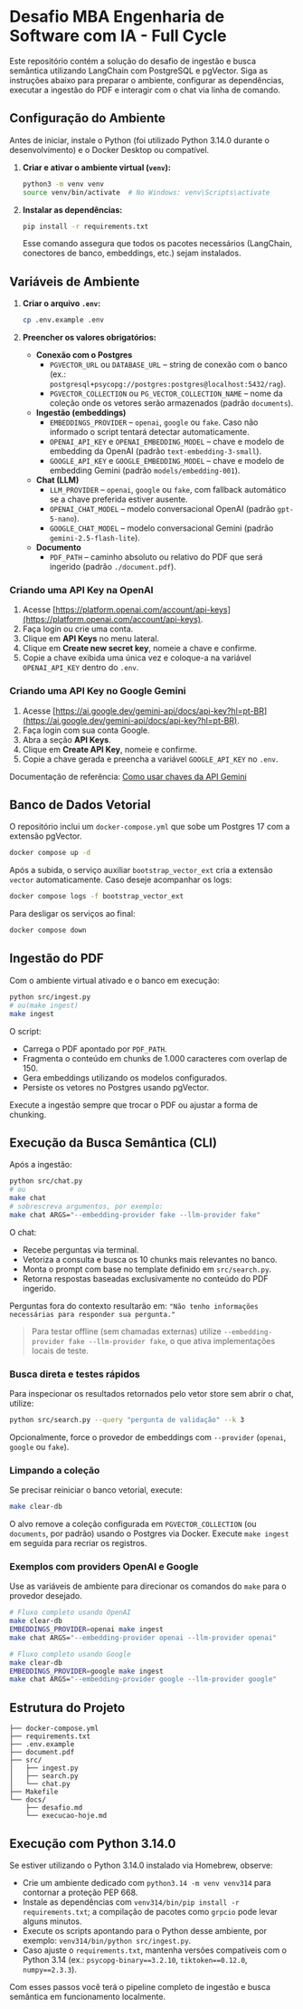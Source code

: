 # Desafio MBA Engenharia de Software com IA - Full Cycle

Este repositório contém a solução do desafio de ingestão e busca semântica utilizando LangChain com PostgreSQL e pgVector. Siga as instruções abaixo para preparar o ambiente, configurar as dependências, executar a ingestão do PDF e interagir com o chat via linha de comando.

## Configuração do Ambiente

Antes de iniciar, instale o Python (foi utilizado Python 3.14.0 durante o desenvolvimento) e o Docker Desktop ou compatível.

1. **Criar e ativar o ambiente virtual (`venv`):**

   ```bash
   python3 -m venv venv
   source venv/bin/activate  # No Windows: venv\Scripts\activate
   ```

2. **Instalar as dependências:**

   ```bash
   pip install -r requirements.txt
   ```

   Esse comando assegura que todos os pacotes necessários (LangChain, conectores de banco, embeddings, etc.) sejam instalados.

## Variáveis de Ambiente

1. **Criar o arquivo `.env`:**

   ```bash
   cp .env.example .env
   ```

2. **Preencher os valores obrigatórios:**

   - **Conexão com o Postgres**
     - `PGVECTOR_URL` ou `DATABASE_URL` – string de conexão com o banco (ex.: `postgresql+psycopg://postgres:postgres@localhost:5432/rag`).
     - `PGVECTOR_COLLECTION` ou `PG_VECTOR_COLLECTION_NAME` – nome da coleção onde os vetores serão armazenados (padrão `documents`).
   - **Ingestão (embeddings)**
     - `EMBEDDINGS_PROVIDER` – `openai`, `google` ou `fake`. Caso não informado o script tentará detectar automaticamente.
     - `OPENAI_API_KEY` e `OPENAI_EMBEDDING_MODEL` – chave e modelo de embedding da OpenAI (padrão `text-embedding-3-small`).
     - `GOOGLE_API_KEY` e `GOOGLE_EMBEDDING_MODEL` – chave e modelo de embedding Gemini (padrão `models/embedding-001`).
   - **Chat (LLM)**
     - `LLM_PROVIDER` – `openai`, `google` ou `fake`, com fallback automático se a chave preferida estiver ausente.
     - `OPENAI_CHAT_MODEL` – modelo conversacional OpenAI (padrão `gpt-5-nano`).
     - `GOOGLE_CHAT_MODEL` – modelo conversacional Gemini (padrão `gemini-2.5-flash-lite`).
   - **Documento**
     - `PDF_PATH` – caminho absoluto ou relativo do PDF que será ingerido (padrão `./document.pdf`).

### Criando uma API Key na OpenAI

1. Acesse [https://platform.openai.com/account/api-keys](https://platform.openai.com/account/api-keys).
2. Faça login ou crie uma conta.
3. Clique em **API Keys** no menu lateral.
4. Clique em **Create new secret key**, nomeie a chave e confirme.
5. Copie a chave exibida uma única vez e coloque-a na variável `OPENAI_API_KEY` dentro do `.env`.

### Criando uma API Key no Google Gemini

1. Acesse [https://ai.google.dev/gemini-api/docs/api-key?hl=pt-BR](https://ai.google.dev/gemini-api/docs/api-key?hl=pt-BR).
2. Faça login com sua conta Google.
3. Abra a seção **API Keys**.
4. Clique em **Create API Key**, nomeie e confirme.
5. Copie a chave gerada e preencha a variável `GOOGLE_API_KEY` no `.env`.

Documentação de referência: [Como usar chaves da API Gemini](https://ai.google.dev/gemini-api/docs/api-key?hl=pt-BR)

## Banco de Dados Vetorial

O repositório inclui um `docker-compose.yml` que sobe um Postgres 17 com a extensão pgVector.

```bash
docker compose up -d
```

Após a subida, o serviço auxiliar `bootstrap_vector_ext` cria a extensão `vector` automaticamente. Caso deseje acompanhar os logs:

```bash
docker compose logs -f bootstrap_vector_ext
```

Para desligar os serviços ao final:

```bash
docker compose down
```

## Ingestão do PDF

Com o ambiente virtual ativado e o banco em execução:

```bash
python src/ingest.py
# ou(make ingest)
make ingest
```

O script:

- Carrega o PDF apontado por `PDF_PATH`.
- Fragmenta o conteúdo em chunks de 1.000 caracteres com overlap de 150.
- Gera embeddings utilizando os modelos configurados.
- Persiste os vetores no Postgres usando pgVector.

Execute a ingestão sempre que trocar o PDF ou ajustar a forma de chunking.

## Execução da Busca Semântica (CLI)

Após a ingestão:

```bash
python src/chat.py
# ou
make chat
# sobrescreva argumentos, por exemplo:
make chat ARGS="--embedding-provider fake --llm-provider fake"
```

O chat:

- Recebe perguntas via terminal.
- Vetoriza a consulta e busca os 10 chunks mais relevantes no banco.
- Monta o prompt com base no template definido em `src/search.py`.
- Retorna respostas baseadas exclusivamente no conteúdo do PDF ingerido.

Perguntas fora do contexto resultarão em: `"Não tenho informações necessárias para responder sua pergunta."`

> Para testar offline (sem chamadas externas) utilize `--embedding-provider fake --llm-provider fake`, o que ativa implementações locais de teste.

### Busca direta e testes rápidos

Para inspecionar os resultados retornados pelo vetor store sem abrir o chat, utilize:

```bash
python src/search.py --query "pergunta de validação" --k 3
```

Opcionalmente, force o provedor de embeddings com `--provider` (`openai`, `google` ou `fake`).

### Limpando a coleção

Se precisar reiniciar o banco vetorial, execute:

```bash
make clear-db
```

O alvo remove a coleção configurada em `PGVECTOR_COLLECTION` (ou `documents`, por padrão) usando o Postgres via Docker. Execute `make ingest` em seguida para recriar os registros.

### Exemplos com providers OpenAI e Google

Use as variáveis de ambiente para direcionar os comandos do `make` para o provedor desejado.

```bash
# Fluxo completo usando OpenAI
make clear-db
EMBEDDINGS_PROVIDER=openai make ingest
make chat ARGS="--embedding-provider openai --llm-provider openai"

# Fluxo completo usando Google
make clear-db
EMBEDDINGS_PROVIDER=google make ingest
make chat ARGS="--embedding-provider google --llm-provider google"
```

## Estrutura do Projeto

```
├── docker-compose.yml
├── requirements.txt
├── .env.example
├── document.pdf
├── src/
│   ├── ingest.py
│   ├── search.py
│   └── chat.py
├── Makefile
└── docs/
    ├── desafio.md
    └── execucao-hoje.md
```

## Execução com Python 3.14.0

Se estiver utilizando o Python 3.14.0 instalado via Homebrew, observe:

- Crie um ambiente dedicado com `python3.14 -m venv venv314` para contornar a proteção PEP 668.
- Instale as dependências com `venv314/bin/pip install -r requirements.txt`; a compilação de pacotes como `grpcio` pode levar alguns minutos.
- Execute os scripts apontando para o Python desse ambiente, por exemplo: `venv314/bin/python src/ingest.py`.
- Caso ajuste o `requirements.txt`, mantenha versões compatíveis com o Python 3.14 (ex.: `psycopg-binary==3.2.10`, `tiktoken==0.12.0`, `numpy==2.3.3`).

Com esses passos você terá o pipeline completo de ingestão e busca semântica em funcionamento localmente.
